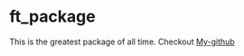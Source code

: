 # ft_package

This is the greatest package of all time. Checkout
[My-github](https://www.youtube.com/watch?v=dQw4w9WgXcQ)